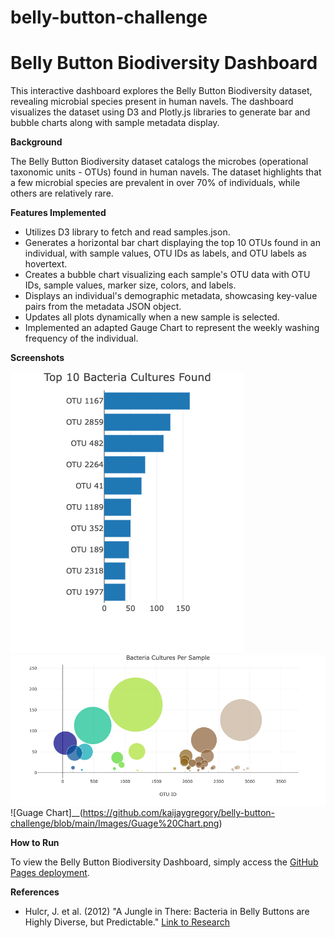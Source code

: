 # __belly-button-challenge__

# __Belly Button Biodiversity Dashboard__

This interactive dashboard explores the Belly Button Biodiversity dataset, revealing microbial species present in human navels. The dashboard visualizes the dataset using D3 and Plotly.js libraries to generate bar and bubble charts along with sample metadata display.

__Background__

The Belly Button Biodiversity dataset catalogs the microbes (operational taxonomic units - OTUs) found in human navels. The dataset highlights that a few microbial species are prevalent in over 70% of individuals, while others are relatively rare.

__Features Implemented__

* Utilizes D3 library to fetch and read samples.json.
* Generates a horizontal bar chart displaying the top 10 OTUs found in an individual, with sample values, OTU IDs as labels, and OTU labels as hovertext.
* Creates a bubble chart visualizing each sample's OTU data with OTU IDs, sample values, marker size, colors, and labels.
* Displays an individual's demographic metadata, showcasing key-value pairs from the metadata JSON object.
* Updates all plots dynamically when a new sample is selected.
* Implemented an adapted Gauge Chart to represent the weekly washing frequency of the individual.

__Screenshots__

![Bar Chart](https://github.com/kaijaygregory/belly-button-challenge/blob/main/Images/Bar%20Chart.png)
![Bubble Chart](https://github.com/kaijaygregory/belly-button-challenge/blob/main/Images/Bubble%20Chart.png)
![Guage Chart]__(https://github.com/kaijaygregory/belly-button-challenge/blob/main/Images/Guage%20Chart.png)

__How to Run__

To view the Belly Button Biodiversity Dashboard, simply access the [GitHub Pages deployment]( https://kaijaygregory.github.io/belly-button-challenge/).

__References__

- Hulcr, J. et al. (2012) "A Jungle in There: Bacteria in Belly Buttons are Highly Diverse, but Predictable."
  [Link to Research](https://robdunnlab.com/projects/belly-button-biodiversity/results-and-data/)
 

